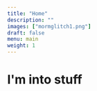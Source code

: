 ```yaml
---
title: "Home"
description: ""
images: ["mormglitch1.png"]
draft: false
menu: main
weight: 1
---
```

# I'm into stuff

